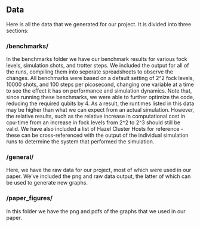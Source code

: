 ## Data
Here is all the data that we generated for our project. It is divided into three sections:

### /benchmarks/
In the benchmarks folder we have our benchmark results for various fock levels, simulation shots, and trotter steps. We included the output for all of the runs, compiling them into seperate spreadsheets to observe the changes. All benchmarks were based on a default setting of 2^2 fock levels, 10000 shots, and 100 steps per picosecond, changing one variable at a time to see the effect it has on performance and simulation dynamics. Note that, since running these benchmarks, we were able to further optimize the code, reducing the required qubits by 4. As a result, the runtimes listed in this data may be higher than what we can expect from an actual simulation. However, the relative results, such as the relative increase in computational cost in cpu-time from an increase in fock levels from 2^2 to 2^3 should still be valid. We have also included a list of Hazel Cluster Hosts for reference - these can be cross-referenced with the output of the individual simulation runs to determine the system that performed the simulation. 

### /general/
Here, we have the raw data for our project, most of which were used in our paper. We've included the png and raw data output, the latter of which can be used to generate new graphs.

### /paper_figures/
In this folder we have the png and pdfs of the graphs that we used in our paper.
